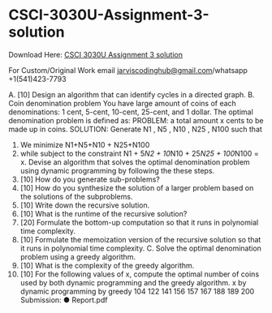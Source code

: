 # CSCI-3030U-Assignment-3-solution

Download Here: [CSCI 3030U Assignment 3 solution](https://jarviscodinghub.com/assignment/csci-3030u-assignment-3-solution/)

For Custom/Original Work email jarviscodinghub@gmail.com/whatsapp +1(541)423-7793

A. [10] Design an algorithm that can identify cycles in a directed graph.
B. Coin denomination problem
You have large amount of coins of each denominations: 1 cent, 5-cent, 10-cent, 25-cent, and 1
dollar. The optimal denomination problem is defined as:
PROBLEM: a total amount x cents to be made up in coins.
SOLUTION: Generate N1
, N5
, N10
, N25
, N100 such that
1. We minimize N1+N5+N10 + N25+N100
2. while subject to the constraint N1 + 5*N2 + 10*N10 + 25*N25 + 100*N100 = x.
Devise an algorithm that solves the optimal denomination problem using dynamic programming
by following the these steps.
1. [10] How do you generate sub-problems?
2. [10] How do you synthesize the solution of a larger problem based on the solutions of the
subproblems.
3. [10] Write down the recursive solution.
4. [10] What is the runtime of the recursive solution?
5. [20] Formulate the bottom-up computation so that it runs in polynomial time complexity.
6. [10] Formulate the memoization version of the recursive solution so that it runs in polynomial
time complexity.
C. Solve the optimal denomination problem using a greedy algorithm.
1. [10] What is the complexity of the greedy algorithm.
2. [10] For the following values of x, compute the optimal number of coins used by both
dynamic programming and the greedy algorithm.
x by dynamic programming by greedy
104
122
141
156
157
167
188
189
200
Submission:
● Report.pdf
